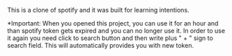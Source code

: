 This is a clone of spotify and it was built for learning intentions.

*Important: When you opened this project, you can use it for an hour and than spotify token gets expired and you can no longer use it. In order to use it again you need click to search button and then write plus " + " sign to search field. This will automatically provides you with new token. 
